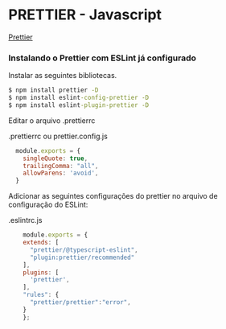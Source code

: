 # PRETTIER - Javascript

[Prettier](https://prettier.io/docs/en/editors.html)

### Instalando o Prettier com ESLint já configurado

Instalar as seguintes bibliotecas.
```cmd
$ npm install prettier -D
$ npm install eslint-config-prettier -D
$ npm install eslint-plugin-prettier -D 
```

Editar o arquivo .prettierrc

.prettierrc ou 
prettier.config.js
```js
  module.exports = {
    singleQuote: true,
    trailingComma: "all",
    allowParens: 'avoid',
  }
```
Adicionar as seguintes configurações do prettier no arquivo de configuração do ESLint:

.eslintrc.js
```js
	module.exports = {
    extends: [
      "prettier/@typescript-eslint",
      "plugin:prettier/recommended"
    ],
    plugins: [
      'prettier',
    ],
    "rules": {
      "prettier/prettier":"error",
    }
	};
```


